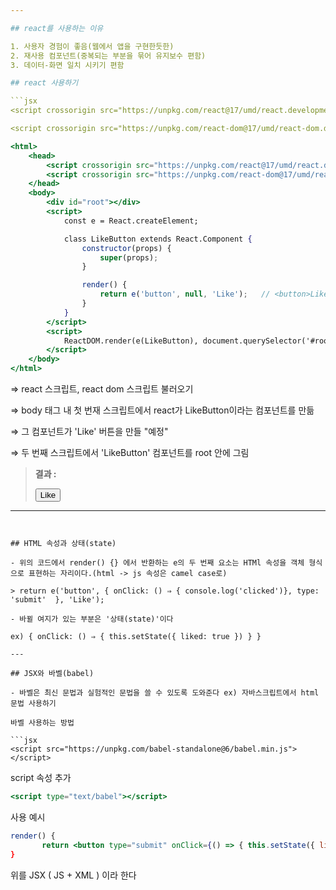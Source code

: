 ```yaml
---

## react를 사용하는 이유

1. 사용자 경험이 좋음(웹에서 앱을 구현한듯한)
2. 재사용 컴포넌트(중복되는 부분을 묶어 유지보수 편함)
3. 데이터-화면 일치 시키기 편함

## react 사용하기

```jsx
<script crossorigin src="https://unpkg.com/react@17/umd/react.development.js"></script>

<script crossorigin src="https://unpkg.com/react-dom@17/umd/react-dom.development.js"></script>
```

```jsx
<html>
    <head>
        <script crossorigin src="https://unpkg.com/react@17/umd/react.development.js"></script>
        <script crossorigin src="https://unpkg.com/react-dom@17/umd/react-dom.development.js"></script>
    </head>
    <body>
        <div id="root"></div> 
        <script>
            const e = React.createElement;

            class LikeButton extends React.Component {
                constructor(props) {
                    super(props);
                }

                render() {
                    return e('button', null, 'Like');   // <button>Like</button>
                }
            }
        </script>
        <script>
            ReactDOM.render(e(LikeButton), document.querySelector('#root'));
        </script>
    </body>
</html>
```

⇒ react 스크립트, react dom 스크립트 불러오기

⇒ body 태그 내 첫 번재 스크립트에서 react가 LikeButton이라는 컴포넌트를 만듦

⇒ 그 컴포넌트가 'Like' 버튼을 만들 "예정"

⇒ 두 번째  스크립트에서 'LikeButton' 컴포넌트를 root 안에 그림

> **결과 :** <div id="root"><button>Like</button></div>

---
```


## HTML 속성과 상태(state)

- 위의 코드에서 render() {} 에서 반환하는 e의 두 번째 요소는 HTMl 속성을 객체 형식으로 표현하는 자리이다.(html -> js 속성은 camel case로)

> return e('button', { onClick: () ⇒ { console.log('clicked')}, type: 'submit'  }, 'Like');

- 바뀔 여지가 있는 부분은 '상태(state)'이다

ex) { onClick: () ⇒ { this.setState({ liked: true }) } }

---

## JSX와 바벨(babel)

- 바벨은 최신 문법과 실험적인 문법을 쓸 수 있도록 도와준다 ex) 자바스크립트에서 html 문법 사용하기

바벨 사용하는 방법

```jsx
<script src="https://unpkg.com/babel-standalone@6/babel.min.js"></script>
```

 script 속성 추가

```jsx
<script type="text/babel"></script>
```

사용 예시

```jsx
render() {
       return <button type="submit" onClick={() => { this.setState({ liked: true})}}>Like</button
}
```

위를 JSX ( JS + XML ) 이라 한다
